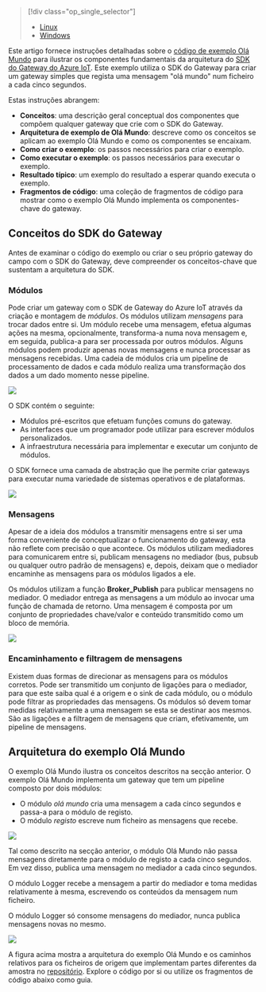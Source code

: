 > [!div class="op_single_selector"]
> * [Linux](../articles/iot-hub/iot-hub-linux-gateway-sdk-get-started.md)
> * [Windows](../articles/iot-hub/iot-hub-windows-gateway-sdk-get-started.md)
> 
> 

Este artigo fornece instruções detalhadas sobre o [código de exemplo Olá Mundo][lnk-helloworld-sample] para ilustrar os componentes fundamentais da arquitetura do [SDK do Gateway do Azure IoT][lnk-gateway-sdk]. Este exemplo utiliza o SDK do Gateway para criar um gateway simples que regista uma mensagem "olá mundo" num ficheiro a cada cinco segundos.

Estas instruções abrangem:

* **Conceitos**: uma descrição geral conceptual dos componentes que compõem qualquer gateway que crie com o SDK do Gateway.  
* **Arquitetura de exemplo de Olá Mundo**: descreve como os conceitos se aplicam ao exemplo Olá Mundo e como os componentes se encaixam.
* **Como criar o exemplo**: os passos necessários para criar o exemplo.
* **Como executar o exemplo**: os passos necessários para executar o exemplo. 
* **Resultado típico**: um exemplo do resultado a esperar quando executa o exemplo.
* **Fragmentos de código**: uma coleção de fragmentos de código para mostrar como o exemplo Olá Mundo implementa os componentes-chave do gateway.

## Conceitos do SDK do Gateway
Antes de examinar o código do exemplo ou criar o seu próprio gateway do campo com o SDK do Gateway, deve compreender os conceitos-chave que sustentam a arquitetura do SDK.

### Módulos
Pode criar um gateway com o SDK de Gateway do Azure IoT através da criação e montagem de *módulos*. Os módulos utilizam *mensagens* para trocar dados entre si. Um módulo recebe uma mensagem, efetua algumas ações na mesma, opcionalmente, transforma-a numa nova mensagem e, em seguida, publica-a para ser processada por outros módulos. Alguns módulos podem produzir apenas novas mensagens e nunca processar as mensagens recebidas. Uma cadeia de módulos cria um pipeline de processamento de dados e cada módulo realiza uma transformação dos dados a um dado momento nesse pipeline.

![][1]

O SDK contém o seguinte:

* Módulos pré-escritos que efetuam funções comuns do gateway.
* As interfaces que um programador pode utilizar para escrever módulos personalizados.
* A infraestrutura necessária para implementar e executar um conjunto de módulos.

O SDK fornece uma camada de abstração que lhe permite criar gateways para executar numa variedade de sistemas operativos e de plataformas.

![][2]

### Mensagens
Apesar de a ideia dos módulos a transmitir mensagens entre si ser uma forma conveniente de conceptualizar o funcionamento do gateway, esta não reflete com precisão o que acontece. Os módulos utilizam mediadores para comunicarem entre si, publicam mensagens no mediador (bus, pubsub ou qualquer outro padrão de mensagens) e, depois, deixam que o mediador encaminhe as mensagens para os módulos ligados a ele.

Os módulos utilizam a função **Broker_Publish** para publicar mensagens no mediador. O mediador entrega as mensagens a um módulo ao invocar uma função de chamada de retorno. Uma mensagem é composta por um conjunto de propriedades chave/valor e conteúdo transmitido como um bloco de memória.

![][3]

### Encaminhamento e filtragem de mensagens
Existem duas formas de direcionar as mensagens para os módulos corretos. Pode ser transmitido um conjunto de ligações para o mediador, para que este saiba qual é a origem e o sink de cada módulo, ou o módulo pode filtrar as propriedades das mensagens. Os módulos só devem tomar medidas relativamente a uma mensagem se esta se destinar aos mesmos. São as ligações e a filtragem de mensagens que criam, efetivamente, um pipeline de mensagens.

## Arquitetura do exemplo Olá Mundo
O exemplo Olá Mundo ilustra os conceitos descritos na secção anterior. O exemplo Olá Mundo implementa um gateway que tem um pipeline composto por dois módulos:

* O módulo *olá mundo* cria uma mensagem a cada cinco segundos e passa-a para o módulo de registo.
* O módulo *registo* escreve num ficheiro as mensagens que recebe.

![][4]

Tal como descrito na secção anterior, o módulo Olá Mundo não passa mensagens diretamente para o módulo de registo a cada cinco segundos. Em vez disso, publica uma mensagem no mediador a cada cinco segundos.

O módulo Logger recebe a mensagem a partir do mediador e toma medidas relativamente à mesma, escrevendo os conteúdos da mensagem num ficheiro.

O módulo Logger só consome mensagens do mediador, nunca publica mensagens novas no mesmo.

![][5]

A figura acima mostra a arquitetura do exemplo Olá Mundo e os caminhos relativos para os ficheiros de origem que implementam partes diferentes da amostra no [repositório][lnk-gateway-sdk]. Explore o código por si ou utilize os fragmentos de código abaixo como guia.

<!-- Images -->
[1]: media/iot-hub-gateway-sdk-getstarted-selector/modules.png
[2]: media/iot-hub-gateway-sdk-getstarted-selector/modules_2.png
[3]: media/iot-hub-gateway-sdk-getstarted-selector/messages_1.png
[4]: media/iot-hub-gateway-sdk-getstarted-selector/high_level_architecture.png
[5]: media/iot-hub-gateway-sdk-getstarted-selector/detailed_architecture.png

<!-- Links -->
[lnk-helloworld-sample]: https://github.com/Azure/azure-iot-gateway-sdk/tree/master/samples/hello_world
[lnk-gateway-sdk]: https://github.com/Azure/azure-iot-gateway-sdk

<!--HONumber=Sep16_HO4-->


